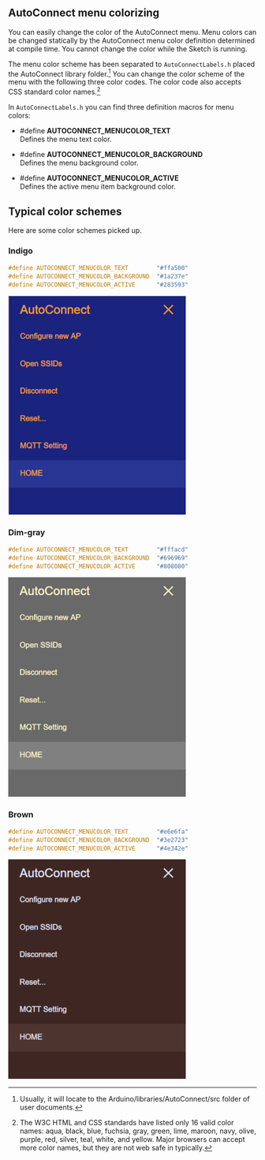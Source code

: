 ## AutoConnect menu colorizing ##

You can easily change the color of the AutoConnect menu. Menu colors can be changed statically by the AutoConnect menu color definition determined at compile time. You cannot change the color while the Sketch is running.

The menu color scheme has been separated to `AutoConnectLabels.h` placed the AutoConnect library folder.[^1] You can change the color scheme of the menu with the following three color codes. The color code also accepts CSS standard color names.[^2]

[^1]: Usually, it will locate to the Arduino/libraries/AutoConnect/src folder of user documents.

[^2]: The W3C HTML and CSS standards have listed only 16 valid color names: aqua, black, blue, fuchsia, gray, green, lime, maroon, navy, olive, purple, red, silver, teal, white, and yellow. Major browsers can accept more color names, but they are not web safe in typically.

In `AutoConnectLabels.h` you can find three definition macros for menu colors:

- \#define <b>AUTOCONNECT_MENUCOLOR_TEXT</b>  
Defines the menu text color.

- \#define <b>AUTOCONNECT_MENUCOLOR_BACKGROUND</b>  
Defines the menu background color.

- \#define <b>AUTOCONNECT_MENUCOLOR_ACTIVE</b>  
Defines the active menu item background color.

## Typical color schemes

Here are some color schemes picked up.

### <i class="fas fa-palette"></i> Indigo

```cpp
#define AUTOCONNECT_MENUCOLOR_TEXT        "#ffa500"
#define AUTOCONNECT_MENUCOLOR_BACKGROUND  "#1a237e"
#define AUTOCONNECT_MENUCOLOR_ACTIVE      "#283593"
```

<img src="images/ACMenu_indigo.png">

### <i class="fas fa-palette"></i> Dim-gray

```cpp
#define AUTOCONNECT_MENUCOLOR_TEXT        "#fffacd"
#define AUTOCONNECT_MENUCOLOR_BACKGROUND  "#696969"
#define AUTOCONNECT_MENUCOLOR_ACTIVE      "#808080"
```

<img src="images/ACMenu_dimgray.png">

### <i class="fas fa-palette"></i> Brown

```cpp
#define AUTOCONNECT_MENUCOLOR_TEXT        "#e6e6fa"
#define AUTOCONNECT_MENUCOLOR_BACKGROUND  "#3e2723"
#define AUTOCONNECT_MENUCOLOR_ACTIVE      "#4e342e"
```

<img src="images/ACMenu_brown.png">
